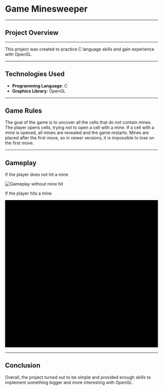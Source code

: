 # Game Minesweeper

---

## Project Overview

---

This project was created to practice C language skills and gain experience with OpenGL.

---

## Technologies Used

- **Programming Language**: C
- **Graphics Library**: OpenGL

---

## Game Rules

The goal of the game is to uncover all the cells that do not contain mines. The player opens 
cells, trying not to open a cell with a mine. If a cell with a mine is opened, all mines are 
revealed and the game restarts. Mines are placed after the first move, so in newer versions, 
it is impossible to lose on the first move.

---

## Gameplay

If the player does not hit a mine

![Gameplay without mine hit](README_media/win.gif)

If the player hits a mine

![Gameplay with mine hit](README_media/lose.gif)

---

## Conclusion

Overall, the project turned out to be simple and provided enough skills to implement something 
bigger and more interesting with OpenGL.
